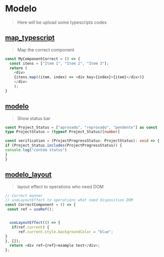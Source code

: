 # Modelo
> Here will be upload some typescripts codes

## [map_typescript](/map_typescript.ts)
> Map the correct component
```typescript
const MyComponentCorrect = () => {
  const itens = ["Item 1", "Item 2", "Item 3"];
  return (
    <div>
    {itens.map((item, index) => <div key={index}>{item}</div>)}
    </div>
    );
}
```

## [modelo](/modelo1.ts)
> Show status bar
```typescript
const Project_Status = ["aprovado", "reprovado", "pendente"] as const
type ProjectStatus = (typeof Project_Status)[number]

const verification = (ProjectProgressStatus: ProjectStatus): void => {
if (Project_Status.includes(ProjectProgressStatus)) {
console.log("contém status")
}
}
```

## [modelo_layout](/modelo_layout.ts)
> layout effect to operations who need DOM
```typescript
// Correct manner
// useLayoutEffect to operations what need disposition DOM
const CorrectComponent = () => {
 const ref = useRef();


  useLayoutEffect(() => {
   if(ref.current) {
      ref.current.style.backgroundColor = "blue";
}
}, []);
  return <div ref={ref}>example test</div>;
};
```
